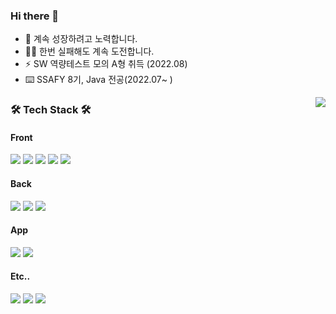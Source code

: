 ### Hi there 👋

- 🌱 계속 성장하려고 노력합니다.
- 🏃‍♂️ 한번 실패해도 계속 도전합니다.
- ⚡ SW 역량테스트 모의 A형 취득 (2022.08)
- ⌨️ SSAFY 8기, Java 전공(2022.07~ )
<img align='right' src="http://mazassumnida.wtf/api/v2/generate_badge?boj=chms03330">

<h3 align="left"><b>🛠 Tech Stack 🛠</b></h3>
<h4 align="left"><b>Front</b></h4>
<p align="left">
<img src="https://img.shields.io/badge/React-61DAFB?style=flat-square&logo=React&logoColor=black"/>
<img src="https://img.shields.io/badge/Vue.js-35495E?style=for-the-badge&logo=vuedotjs&logoColor=4FC08D"/>
<img src="https://img.shields.io/badge/HTML5-E34F26?style=for-the-badge&logo=HTML5&logoColor=white"/>
<img src="https://img.shields.io/badge/CSS3-1572B6?style=for-the-badge&logo=CSS3&logoColor=white"/>
<img src="https://img.shields.io/badge/JavaScript-F7DF1E?style=for-the-badge&logo=JavaScript&logoColor=white"/>
 </p>
<h4 align="left"><b>Back</b></h4>
<p align="left">
<img src="https://img.shields.io/badge/Spring-6DB33F?style=for-the-badge&logo=Spring&logoColor=white">
<img src="https://img.shields.io/badge/java-007396?style=for-the-badge&logo=java&logoColor=white">
<img src="https://img.shields.io/badge/SpringBoot-6DB33F?style=for-the-badge&logo=Spring&logoColor=white">
 </p>
<h4 align="left"><b>App</b></h4>
<p align="left">
<img src="https://img.shields.io/badge/Flutter-02569B?style=for-the-badge&logo=Flutter&logoColor=white">
<img src="https://img.shields.io/badge/Dart-0175C2?style=for-the-badge&logo=Dart&logoColor=white">
 </p>
<h4 align="left"><b>Etc..</b></h4>
<p align="left">
<img src="https://img.shields.io/badge/MySQL-4479A1?style=for-the-badge&logo=MySQL&logoColor=white"/>
<img src="https://img.shields.io/badge/firebase-FFCA28?style=for-the-badge&logo=firebase&logoColor=white">
<img src="https://img.shields.io/badge/git-F05032?style=for-the-badge&logo=git&logoColor=white">
</p>

<!--
<p align="left">
[![Anurag's GitHub stats](https://github-readme-stats.vercel.app/api?username=choijeongon)](https://github.com/anuraghazra/github-readme-stats)
</p>
 [![Solved.ac Profile](http://mazassumnida.wtf/api/v2/generate_badge?boj=chms03330)](https://solved.ac/chms03330)
<img src="https://img.shields.io/badge/Node.js-339933?style=flat-square&logo=Node.js&logoColor=white"/>
<img src="https://img.shields.io/badge/Amazon AWS-232F3E?style=flat-square&logo=Amazon%20AWS&logoColor=white"/></a> &nbsp
-->

<!--
**choijeongon/choijeongon** is a ✨ _special_ ✨ repository because its `README.md` (this file) appears on your GitHub profile.

Here are some ideas to get you started:

- 🔭 I’m currently working on ...
- 🌱 I’m currently learning ...
- 👯 I’m looking to collaborate on ...
- 🤔 I’m looking for help with ...
- 💬 Ask me about ...
- 📫 How to reach me: ...
- 😄 Pronouns: ...
- ⚡ Fun fact: ...
-->

